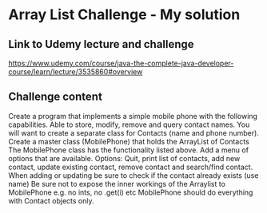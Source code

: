 # Array List Challenge - My solution

## Link to Udemy lecture and challenge

https://www.udemy.com/course/java-the-complete-java-developer-course/learn/lecture/3535860#overview

## Challenge content

Create a program that implements a simple mobile phone with the following capabilities.
Able to store, modify, remove and query contact names.
You will want to create a separate class for Contacts (name and phone number).
Create a master class (MobilePhone) that holds the ArrayList of Contacts
The MobilePhone class has the functionality listed above.
Add a menu of options that are available.
Options:  	Quit, print list of contacts, add new contact, update existing contact, remove contact
			and search/find contact.
			When adding or updating be sure to check if the contact already exists (use name)
			Be sure not to expose the inner workings of the Arraylist to MobilePhone
			e.g. no ints, no .get(i) etc
			MobilePhone should do everything with Contact objects only.



